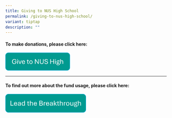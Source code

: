 ```yaml
---
title: Giving to NUS High School
permalink: /giving-to-nus-high-school/
variant: tiptap
description: ""
---
```

<h4>To make donations, please click here:</h4><a class="isomer-image-wrapper" href="https://form.gov.sg/6777acc252556bf794c1f1f2"><img style="width: 40%;" height="auto" width="100%" alt="Give to NUS High" src="/images/Giving/give_to_nush.png"></a>
<p></p>
<p></p>
<hr>
<h4>To find out more about the fund usage, please click here:</h4><a class="isomer-image-wrapper" href="https://nushighedu-my.sharepoint.com/:b:/g/personal/nhscal_nushigh_edu_sg/EZW2_33WeuJBnQ7WDVQH_-UBVwqn0v2kpdhj7PA_otwUog?e=JXr533"><img style="width: 50%;" height="auto" width="100%" alt="Lead the Breakthrough" src="/images/Giving/lead_the_breakthrough.png"></a>
<p></p>
<p></p>
<p></p>